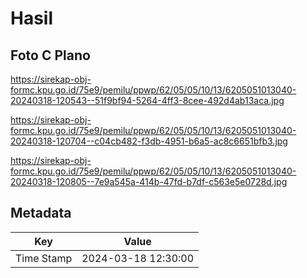 # Hasil

## Foto C Plano

https://sirekap-obj-formc.kpu.go.id/75e9/pemilu/ppwp/62/05/05/10/13/6205051013040-20240318-120543--51f9bf94-5264-4ff3-8cee-492d4ab13aca.jpg

https://sirekap-obj-formc.kpu.go.id/75e9/pemilu/ppwp/62/05/05/10/13/6205051013040-20240318-120704--c04cb482-f3db-4951-b6a5-ac8c6651bfb3.jpg

https://sirekap-obj-formc.kpu.go.id/75e9/pemilu/ppwp/62/05/05/10/13/6205051013040-20240318-120805--7e9a545a-414b-47fd-b7df-c563e5e0728d.jpg


## Metadata

| Key        | Value               |
| ---------- | ------------------- |
| Time Stamp | 2024-03-18 12:30:00 |



